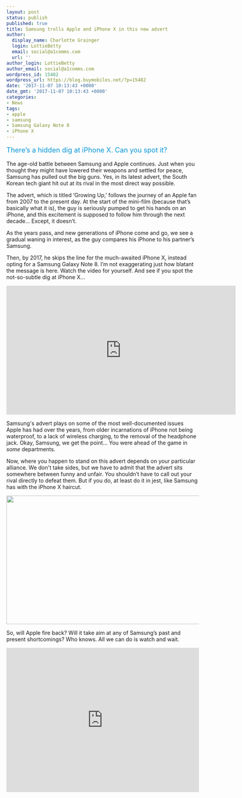 ```yaml
---
layout: post
status: publish
published: true
title: Samsung trolls Apple and iPhone X in this new advert
author:
  display_name: Charlotte Grainger
  login: LottieBetty
  email: social@a1comms.com
  url: ''
author_login: LottieBetty
author_email: social@a1comms.com
wordpress_id: 15482
wordpress_url: https://blog.buymobiles.net/?p=15482
date: '2017-11-07 10:13:43 +0000'
date_gmt: '2017-11-07 10:13:43 +0000'
categories:
- News
tags:
- apple
- samsung
- Samsung Galaxy Note 8
- iPhone X
---
```

<p><span class="postStandFirst" style="color: #0896d5; line-height: 26px; font-size: 18px;">There&rsquo;s a hidden dig at iPhone X. Can you spot it?</span></p>
<p>The age-old battle between Samsung and Apple continues. Just when you thought they might have lowered their weapons and settled for peace, Samsung has pulled out the big guns. Yes, in its latest advert, the South Korean tech giant hit out at its rival in the most direct way possible.</p>
<p>The advert, which is titled &lsquo;Growing Up,&rsquo; follows the journey of an Apple fan from 2007 to the present day. At the start of the mini-film (because that&rsquo;s basically what it is), the guy is seriously pumped to get his hands on an iPhone, and this excitement is supposed to follow him through the next decade&hellip; Except, it doesn&rsquo;t.</p>
<p>As the years pass, and new generations of iPhone come and go, we see a gradual waning in interest, as the guy compares his iPhone to his partner&rsquo;s Samsung.</p>
<p>Then, by 2017, he skips the line for the much-awaited iPhone X, instead opting for a&nbsp;Samsung Galaxy Note 8. I&rsquo;m not exaggerating just how blatant the message is here. Watch the video for yourself. And see if you spot the not-so-subtle dig at iPhone X&hellip;</p>
<p><iframe src="https://www.youtube.com/embed/R59TevgzN3k" width="600" height="338" frameborder="0" allowfullscreen="allowfullscreen"></iframe></p>
<p>Samsung's advert plays on some of the most well-documented issues Apple has had over the years, from older incarnations of iPhone not being waterproof, to a lack of wireless charging, to the removal of the headphone jack. Okay, Samsung, we get the point&hellip; You were ahead of the game in <em>some</em> departments.</p>
<p>Now, where you happen to stand on this advert depends on your particular alliance. We don't take sides, but we have to admit that the advert sits somewhere between funny and unfair. You shouldn&rsquo;t have to call out your rival directly to defeat them. But if you do, at least do it in jest, like Samsung has with the iPhone X haircut.</p>
<p><img class="aligncenter wp-image-15487 size-full" src="https://a1comms-blog-buymobiles.storage.googleapis.com/iphone-x-haircut-samsung-growing-up.jpg" alt="" width="600" height="337" /></p>
<p>So, will Apple fire back? Will it take aim at any of Samsung&rsquo;s past and present shortcomings? Who knows. All we can do is watch and wait.</p>
<div style="width: 100%; height: 0; padding-bottom: 75%; position: relative;"><iframe class="giphy-embed" style="position: absolute;" src="https://giphy.com/embed/pUeXcg80cO8I8" width="100%" height="100%" frameborder="0" allowfullscreen="allowfullscreen"></iframe></div>
<p>&nbsp;</p>
